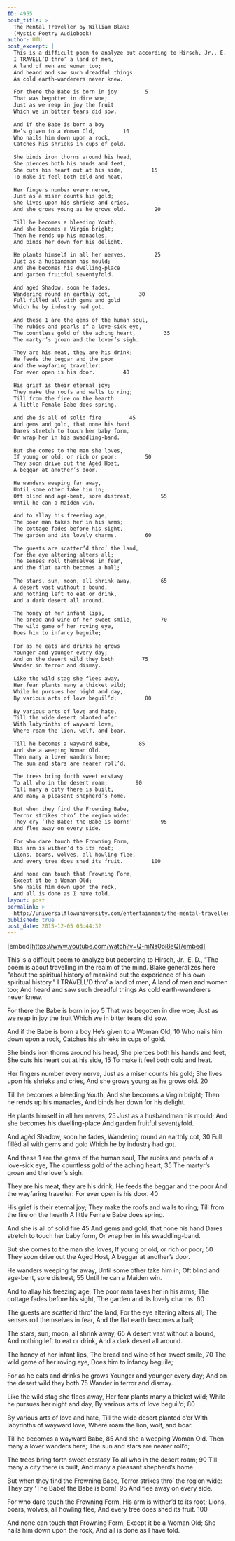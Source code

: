 ```yaml
---
ID: 4955
post_title: >
  The Mental Traveller by William Blake
  (Mystic Poetry Audiobook)
author: UfU
post_excerpt: |
  This is a difficult poem to analyze but according to Hirsch, Jr., E. D., "The poem is about travelling in the realm of the mind. Blake generalizes here "about the spiritual history of mankind out the experience of his own spiritual history."
  I TRAVELL’D thro’ a land of men,
  A land of men and women too;
  And heard and saw such dreadful things
  As cold earth-wanderers never knew.
  
  For there the Babe is born in joy         5
  That was begotten in dire woe;
  Just as we reap in joy the fruit
  Which we in bitter tears did sow.
  
  And if the Babe is born a boy
  He’s given to a Woman Old,         10
  Who nails him down upon a rock,
  Catches his shrieks in cups of gold.
  
  She binds iron thorns around his head,
  She pierces both his hands and feet,
  She cuts his heart out at his side,         15
  To make it feel both cold and heat.
  
  Her fingers number every nerve,
  Just as a miser counts his gold;
  She lives upon his shrieks and cries,
  And she grows young as he grows old.         20
  
  Till he becomes a bleeding Youth,
  And she becomes a Virgin bright;
  Then he rends up his manacles,
  And binds her down for his delight.
  
  He plants himself in all her nerves,         25
  Just as a husbandman his mould;
  And she becomes his dwelling-place
  And garden fruitful seventyfold.
  
  And agèd Shadow, soon he fades,
  Wandering round an earthly cot,         30
  Full fillèd all with gems and gold
  Which he by industry had got.
  
  And these 1 are the gems of the human soul,
  The rubies and pearls of a love-sick eye,
  The countless gold of the aching heart,         35
  The martyr’s groan and the lover’s sigh.
  
  They are his meat, they are his drink;
  He feeds the beggar and the poor
  And the wayfaring traveller:
  For ever open is his door.         40
  
  His grief is their eternal joy;
  They make the roofs and walls to ring;
  Till from the fire on the hearth
  A little Female Babe does spring.
  
  And she is all of solid fire         45
  And gems and gold, that none his hand
  Dares stretch to touch her baby form,
  Or wrap her in his swaddling-band.
  
  But she comes to the man she loves,
  If young or old, or rich or poor;         50
  They soon drive out the Agèd Host,
  A beggar at another’s door.
  
  He wanders weeping far away,
  Until some other take him in;
  Oft blind and age-bent, sore distrest,         55
  Until he can a Maiden win.
  
  And to allay his freezing age,
  The poor man takes her in his arms;
  The cottage fades before his sight,
  The garden and its lovely charms.         60
  
  The guests are scatter’d thro’ the land,
  For the eye altering alters all;
  The senses roll themselves in fear,
  And the flat earth becomes a ball;
  
  The stars, sun, moon, all shrink away,         65
  A desert vast without a bound,
  And nothing left to eat or drink,
  And a dark desert all around.
  
  The honey of her infant lips,
  The bread and wine of her sweet smile,         70
  The wild game of her roving eye,
  Does him to infancy beguile;
  
  For as he eats and drinks he grows
  Younger and younger every day;
  And on the desert wild they both         75
  Wander in terror and dismay.
  
  Like the wild stag she flees away,
  Her fear plants many a thicket wild;
  While he pursues her night and day,
  By various arts of love beguil’d;         80
  
  By various arts of love and hate,
  Till the wide desert planted o’er
  With labyrinths of wayward love,
  Where roam the lion, wolf, and boar.
  
  Till he becomes a wayward Babe,         85
  And she a weeping Woman Old.
  Then many a lover wanders here;
  The sun and stars are nearer roll’d;
  
  The trees bring forth sweet ecstasy
  To all who in the desert roam;         90
  Till many a city there is built,
  And many a pleasant shepherd’s home.
  
  But when they find the Frowning Babe,
  Terror strikes thro’ the region wide:
  They cry ‘The Babe! the Babe is born!’         95
  And flee away on every side.
  
  For who dare touch the Frowning Form,
  His arm is wither’d to its root;
  Lions, boars, wolves, all howling flee,
  And every tree does shed its fruit.         100
  
  And none can touch that Frowning Form,
  Except it be a Woman Old;
  She nails him down upon the rock,
  And all is done as I have told.
layout: post
permalink: >
  http://universalflowuniversity.com/entertainment/the-mental-traveller-by-william-blake-mystic-poetry-audiobook/
published: true
post_date: 2015-12-05 03:44:32
---
```

[embed]https://www.youtube.com/watch?v=Q-mNs0pi8eQ[/embed]<br>
<p>This is a difficult poem to analyze but according to Hirsch, Jr., E. D., "The poem is about travelling in the realm of the mind. Blake generalizes here "about the spiritual history of mankind out the experience of his own spiritual history."
I TRAVELL’D thro’ a land of men, 
A land of men and women too; 
And heard and saw such dreadful things 
As cold earth-wanderers never knew. 
 
For there the Babe is born in joy         5
That was begotten in dire woe; 
Just as we reap in joy the fruit 
Which we in bitter tears did sow. 
 
And if the Babe is born a boy 
He’s given to a Woman Old,         10
Who nails him down upon a rock, 
Catches his shrieks in cups of gold. 
 
She binds iron thorns around his head, 
She pierces both his hands and feet, 
She cuts his heart out at his side,         15
To make it feel both cold and heat. 
 
Her fingers number every nerve, 
Just as a miser counts his gold; 
She lives upon his shrieks and cries, 
And she grows young as he grows old.         20
 
Till he becomes a bleeding Youth, 
And she becomes a Virgin bright; 
Then he rends up his manacles, 
And binds her down for his delight. 
 
He plants himself in all her nerves,         25
Just as a husbandman his mould; 
And she becomes his dwelling-place 
And garden fruitful seventyfold. 
 
And agèd Shadow, soon he fades, 
Wandering round an earthly cot,         30
Full fillèd all with gems and gold 
Which he by industry had got. 
 
And these 1 are the gems of the human soul, 
The rubies and pearls of a love-sick eye, 
The countless gold of the aching heart,         35
The martyr’s groan and the lover’s sigh. 
 
They are his meat, they are his drink; 
He feeds the beggar and the poor 
And the wayfaring traveller: 
For ever open is his door.         40
 
His grief is their eternal joy; 
They make the roofs and walls to ring; 
Till from the fire on the hearth 
A little Female Babe does spring. 
 
And she is all of solid fire         45
And gems and gold, that none his hand 
Dares stretch to touch her baby form, 
Or wrap her in his swaddling-band. 
 
But she comes to the man she loves, 
If young or old, or rich or poor;         50
They soon drive out the Agèd Host, 
A beggar at another’s door. 
 
He wanders weeping far away, 
Until some other take him in; 
Oft blind and age-bent, sore distrest,         55
Until he can a Maiden win. 
 
And to allay his freezing age, 
The poor man takes her in his arms; 
The cottage fades before his sight, 
The garden and its lovely charms.         60
 
The guests are scatter’d thro’ the land, 
For the eye altering alters all; 
The senses roll themselves in fear, 
And the flat earth becomes a ball; 
 
The stars, sun, moon, all shrink away,         65
A desert vast without a bound, 
And nothing left to eat or drink, 
And a dark desert all around. 
 
The honey of her infant lips, 
The bread and wine of her sweet smile,         70
The wild game of her roving eye, 
Does him to infancy beguile; 
 
For as he eats and drinks he grows 
Younger and younger every day; 
And on the desert wild they both         75
Wander in terror and dismay. 
 
Like the wild stag she flees away, 
Her fear plants many a thicket wild; 
While he pursues her night and day, 
By various arts of love beguil’d;         80
 
By various arts of love and hate, 
Till the wide desert planted o’er 
With labyrinths of wayward love, 
Where roam the lion, wolf, and boar. 
 
Till he becomes a wayward Babe,         85
And she a weeping Woman Old. 
Then many a lover wanders here; 
The sun and stars are nearer roll’d; 
 
The trees bring forth sweet ecstasy 
To all who in the desert roam;         90
Till many a city there is built, 
And many a pleasant shepherd’s home. 
 
But when they find the Frowning Babe, 
Terror strikes thro’ the region wide: 
They cry ‘The Babe! the Babe is born!’         95
And flee away on every side. 
 
For who dare touch the Frowning Form, 
His arm is wither’d to its root; 
Lions, boars, wolves, all howling flee, 
And every tree does shed its fruit.         100
 
And none can touch that Frowning Form, 
Except it be a Woman Old; 
She nails him down upon the rock, 
And all is done as I have told.</p>